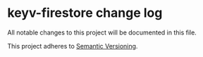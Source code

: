 # keyv-firestore change log

All notable changes to this project will be documented in this file.

This project adheres to [Semantic Versioning](http://semver.org/).
